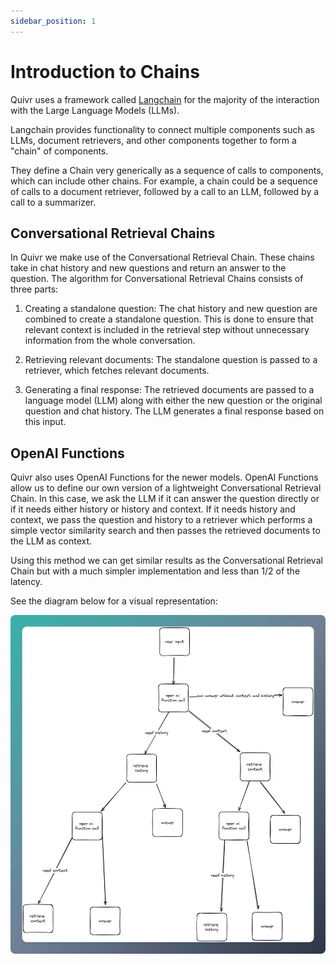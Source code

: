 ```yaml
---
sidebar_position: 1
---
```


# Introduction to Chains

Quivr uses a framework called [Langchain](https://python.langchain.com/docs/get_started/introduction.html) for the majority of the interaction with the Large Language Models (LLMs).

Langchain provides functionality to connect multiple components such as LLMs, document retrievers, and other components together to form a "chain" of components.

They define a Chain very generically as a sequence of calls to components, which can include other chains. For example, a chain could be a sequence of calls to a document retriever, followed by a call to an LLM, followed by a call to a summarizer.

## Conversational Retrieval Chains

In Quivr we make use of the Conversational Retrieval Chain. These chains take in chat history and new questions and return an answer to the question. The algorithm for Conversational Retrieval Chains consists of three parts:

1. Creating a standalone question: The chat history and new question are combined to create a standalone question. This is done to ensure that relevant context is included in the retrieval step without unnecessary information from the whole conversation.

2. Retrieving relevant documents: The standalone question is passed to a retriever, which fetches relevant documents.

3. Generating a final response: The retrieved documents are passed to a language model (LLM) along with either the new question or the original question and chat history. The LLM generates a final response based on this input.

## OpenAI Functions

Quivr also uses OpenAI Functions for the newer models. OpenAI Functions allow us to define our own version of a lightweight Conversational Retrieval Chain. In this case, we ask the LLM if it can answer the question directly or if it needs either history or history and context. If it needs history and context, we pass the question and history to a retriever which performs a simple vector similarity search and then passes the retrieved documents to the LLM as context.

Using this method we can get similar results as the Conversational Retrieval Chain but with a much simpler implementation and less than 1/2 of the latency.

See the diagram below for a visual representation:

![OpenAI Functions](open_ai_functions_tree.jpg)
